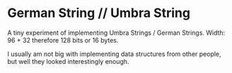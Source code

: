 # German String // Umbra String

A tiny experiment of implementing Umbra Strings / German Strings.
Width: 96 + 32 therefore 128 bits or 16 bytes.

I usually am not big with implementing data structures from other people, but well
they looked interestingly enough.
